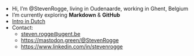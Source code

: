 - Hi, I’m @StevenRogge, living in Oudenaarde, working in Ghent, Belgium
- I’m currently exploring **Markdown** & **GitHub**
- [Intro in Dutch](https://mastodon.green/@StevenRogge/109324824192032435)
- Contact:
  - steven.rogge@ugent.be
  - https://mastodon.green/@StevenRogge
  - https://www.linkedin.com/in/stevenrogge
  
<!---
StevenRogge/StevenRogge is a ✨ special ✨ repository because its `README.md` (this file) appears on your GitHub profile.
You can click the Preview link to take a look at your changes.
--->
